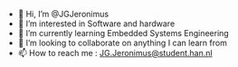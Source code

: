 - 👋 Hi, I’m @JGJeronimus
- 👀 I’m interested in Software and hardware
- 🌱 I’m currently learning Embedded Systems Engineering
- 💞️ I’m looking to collaborate on anything I can learn from
- 📫 How to reach me : JG.Jeronimus@student.han.nl

<!---
JGJeronimus/JGJeronimus is a ✨ special ✨ repository because its `README.md` (this file) appears on your GitHub profile.
You can click the Preview link to take a look at your changes.
--->
